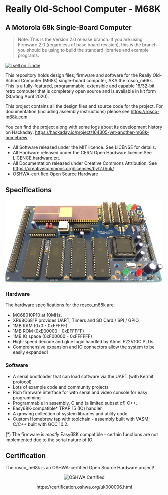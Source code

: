 # Really Old-School Computer - M68K
## A Motorola 68k Single-Board Computer

> Note: This is the Version 2.0 release branch. If you are using Firmware 2.0 (regardless of base board revision), this is the branch you should be using to build the standard libraries and example programs.

<a href="https://www.tindie.com/stores/rosco/?ref=offsite_badges&utm_source=sellers_roscopeco&utm_medium=badges&utm_campaign=badge_large"><img src="https://d2ss6ovg47m0r5.cloudfront.net/badges/tindie-larges.png" alt="I sell on Tindie" width="200" height="104"></a>

This repository holds design files, firmware and software for the Really Old-School Computer 
(M68k) single-board computer, AKA the rosco_m68k. This is a fully-featured, programmable,
extensible and capable 16/32-bit retro computer that is completely open source and is
available in kit form (Starting April 2020).

This project contains all the design files and source code for the project. For 
documentation (including assembly instructions) please see https://rosco-m68k.com

You can find the project along with some logs about its development history
on Hackaday: https://hackaday.io/project/164305-yet-another-m68k-homebrew

* All Software released under the MIT licence. See LICENSE for details.
* All Hardware released under the CERN Open Hardware licence.See LICENCE.hardware.txt.
* All Documentation released under Creative Commons Attribution. See https://creativecommons.org/licenses/by/2.0/uk/
* OSHWA-certified Open Source Hardware

## Specifications

![Current main board](images/mainboard-2.1.jpg)

### Hardware

The hardware specifications for the rosco_m68k are:

* MC68010P10 at 10MHz.
* XR68C681P provides UART, Timers and SD Card / SPI / GPIO
* 1MB RAM (0x0 - 0xFFFFF)
* 1MB ROM (0xE00000 - 0xEFFFFF)
* 1MB IO space (0xF00000 - 0xFFFFFF)
* High-speed decode and glue logic handled by Atmel F22V10C PLDs.
* Comprehensive expansion and IO connectors allow the system to be easily expanded!

### Software

* A serial bootloader that can load software via the UART (with Kermit protocol)
* Lots of example code and community projects
* Rich firmware interface for with serial and video console for easy programming
* Programmable in assembly, C and (a limited subset of) C++.
* Easy68K-compatible* TRAP 15 (IO) handler
* A growing collection of system libraries and utility code
* Custom Homebrew tap with toolchain - assembly built with VASM; C/C++ built with GCC 10.2.

(*) The firmware is _mostly_ Easy68K compatible - certain functions are not implemented due to the serial nature of IO.

## Certification

The rosco_m68k is an OSHWA-certified Open Source Hardware project!

<p align='center'>
<img alt='OSHWA Certified' src='/images/oshwa.png?raw=true' title='OSHWA Certification UK000006' width='20%'>
</p>
<p align='center'>
https://certification.oshwa.org/uk000006.html
</p>

